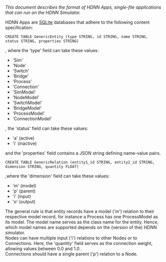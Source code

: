 *This document describes the format of HDNN Apps, single-file applications that can run on the HDNN Simulator.*

HDNN Apps are [SQLite](https://www.sqlite.org/) databases that adhere to the following content specification:

```CREATE TABLE GenericEntity (type STRING, id STRING, name STRING, status STRING, properties STRING)```

, where the 'type' field can take these values: 
* 'Sim'
* 'Node'
* 'Switch'
* 'Bridge'
* 'Process'
* 'Connection'
* 'SimModel'
* 'NodeModel'
* 'SwitchModel'
* 'BridgeModel'
* 'ProcessModel'
* 'ConnectionModel'

, the 'status' field can take these values: 
* 'a' (active)
* 'i' (inactive)

and the 'properties' field contains a JSON string defining name-value pairs.


```CREATE TABLE GenericRelation (entity1_id STRING, entity2_id STRING, dimension STRING, quantity FLOAT)```

,where the 'dimension' field can take these values:
* 'm' (model)
* 'p' (parent)
* 'i' (input)
* 'o' (output)


The general rule is that entity records have a model ('m') relation to their respective model record, for instance a Process has one ProcessModel as its model. The model name serves as the class name for the entity. Hence, which model names are supported depends on the (version of the) HDNN simulator.  
Nodes can have multiple input ('i') relations to other Nodes or to Connections. Here, the 'quantity' field serves as the connection weight, allowing values between 0.0 and 1.0 .  
Connections should have a single parent ('p') relation to a Node.  
